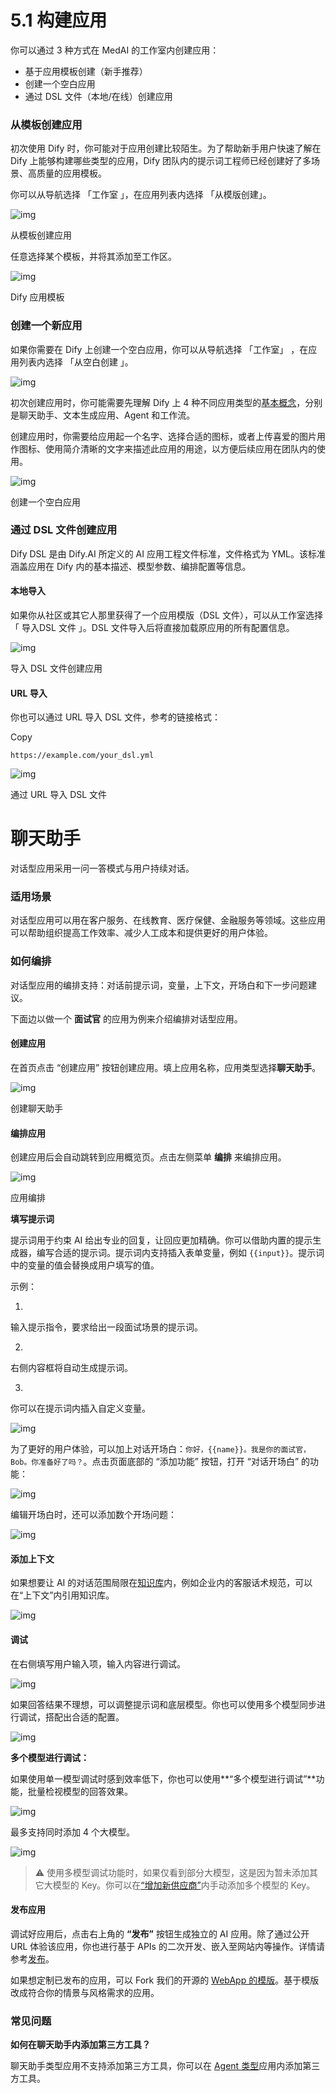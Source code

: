 # 5.1 构建应用

你可以通过 3 种方式在 MedAI 的工作室内创建应用：

- 基于应用模板创建（新手推荐）
- 创建一个空白应用
- 通过 DSL 文件（本地/在线）创建应用

### 从模板创建应用

初次使用 Dify 时，你可能对于应用创建比较陌生。为了帮助新手用户快速了解在 Dify 上能够构建哪些类型的应用，Dify 团队内的提示词工程师已经创建好了多场景、高质量的应用模板。

你可以从导航选择 「工作室 」，在应用列表内选择 「从模版创建」。

![img](../images/chapter5-001.jpg)

从模板创建应用

任意选择某个模板，并将其添加至工作区。

![img](../images/chapter5-002.jpg)

Dify 应用模板

### 创建一个新应用

如果你需要在 Dify 上创建一个空白应用，你可以从导航选择 「工作室」 ，在应用列表内选择 「从空白创建 」。

![img](../images/chapter5-003.jpg)

初次创建应用时，你可能需要先理解 Dify 上 4 种不同应用类型的[基本概念](https://docs.dify.ai/v/zh-hans/guides/application-orchestrate#application_type)，分别是聊天助手、文本生成应用、Agent 和工作流。

创建应用时，你需要给应用起一个名字、选择合适的图标，或者上传喜爱的图片用作图标、使用简介清晰的文字来描述此应用的用途，以方便后续应用在团队内的使用。

![img](../images/chapter5-004.jpg)

创建一个空白应用

### 通过 DSL 文件创建应用



Dify DSL 是由 Dify.AI 所定义的 AI 应用工程文件标准，文件格式为 YML。该标准涵盖应用在 Dify 内的基本描述、模型参数、编排配置等信息。

#### 本地导入

如果你从社区或其它人那里获得了一个应用模版（DSL 文件），可以从工作室选择 「 导入DSL 文件 」。DSL 文件导入后将直接加载原应用的所有配置信息。

![img](../images/chapter5-005.jpg)

导入 DSL 文件创建应用

#### URL 导入

你也可以通过 URL 导入 DSL 文件，参考的链接格式：

Copy

```
https://example.com/your_dsl.yml
```

![img](../images/chapter5-006.jpg)

通过 URL 导入 DSL 文件



# 聊天助手

对话型应用采用一问一答模式与用户持续对话。

### 适用场景

对话型应用可以用在客户服务、在线教育、医疗保健、金融服务等领域。这些应用可以帮助组织提高工作效率、减少人工成本和提供更好的用户体验。

### 如何编排

对话型应用的编排支持：对话前提示词，变量，上下文，开场白和下一步问题建议。

下面边以做一个 **面试官** 的应用为例来介绍编排对话型应用。

#### 创建应用

在首页点击 “创建应用” 按钮创建应用。填上应用名称，应用类型选择**聊天助手**。

![img](https://docs.dify.ai/~gitbook/image?url=https%3A%2F%2F1288284732-files.gitbook.io%2F%7E%2Ffiles%2Fv0%2Fb%2Fgitbook-x-prod.appspot.com%2Fo%2Fspaces%252FCdDIVDY6AtAz028MFT4d%252Fuploads%252FZuOoe74auAxohGvNqeRe%252Fimage.png%3Falt%3Dmedia%26token%3D91de1dff-76a3-45e6-ab78-6808775c7b54&width=768&dpr=4&quality=100&sign=9c169191&sv=1)

创建聊天助手

#### 编排应用

创建应用后会自动跳转到应用概览页。点击左侧菜单 **编排** 来编排应用。

![img](https://docs.dify.ai/~gitbook/image?url=https%3A%2F%2F1288284732-files.gitbook.io%2F%7E%2Ffiles%2Fv0%2Fb%2Fgitbook-x-prod.appspot.com%2Fo%2Fspaces%252FCdDIVDY6AtAz028MFT4d%252Fuploads%252Fgit-blob-da2012c1ebf9c7cb4ce83ea9d3ac88f7bb65cb5d%252Fzh-conversation-app.png%3Falt%3Dmedia&width=768&dpr=4&quality=100&sign=7ddcf747&sv=1)

应用编排

**填写提示词**

提示词用于约束 AI 给出专业的回复，让回应更加精确。你可以借助内置的提示生成器，编写合适的提示词。提示词内支持插入表单变量，例如 `{{input}}`。提示词中的变量的值会替换成用户填写的值。

示例：

1. 

   输入提示指令，要求给出一段面试场景的提示词。

2. 

   右侧内容框将自动生成提示词。

3. 

   你可以在提示词内插入自定义变量。

![img](https://docs.dify.ai/~gitbook/image?url=https%3A%2F%2F1288284732-files.gitbook.io%2F%7E%2Ffiles%2Fv0%2Fb%2Fgitbook-x-prod.appspot.com%2Fo%2Fspaces%252FCdDIVDY6AtAz028MFT4d%252Fuploads%252Fgit-blob-b4cea9a2cdcb689a304757c2b81f816f3544eb7a%252Fzh-prompt-generator.png%3Falt%3Dmedia&width=768&dpr=4&quality=100&sign=94f72f65&sv=1)

为了更好的用户体验，可以加上对话开场白：`你好，{{name}}。我是你的面试官，Bob。你准备好了吗？`。点击页面底部的 “添加功能” 按钮，打开 “对话开场白” 的功能：

![img](https://docs.dify.ai/~gitbook/image?url=https%3A%2F%2F1288284732-files.gitbook.io%2F%7E%2Ffiles%2Fv0%2Fb%2Fgitbook-x-prod.appspot.com%2Fo%2Fspaces%252FCdDIVDY6AtAz028MFT4d%252Fuploads%252FAQu7NwKj6vl8JzN0F9Vm%252Fimage.png%3Falt%3Dmedia%26token%3D64c23aa2-4ac6-4d65-9aad-8f8a3d09dd3a&width=768&dpr=4&quality=100&sign=24081aee&sv=1)

编辑开场白时，还可以添加数个开场问题：

![img](https://docs.dify.ai/~gitbook/image?url=https%3A%2F%2F1288284732-files.gitbook.io%2F%7E%2Ffiles%2Fv0%2Fb%2Fgitbook-x-prod.appspot.com%2Fo%2Fspaces%252FCdDIVDY6AtAz028MFT4d%252Fuploads%252Fgit-blob-20f2cf72f625b05a19373f5abf23fbe6f6f7c664%252Fzh-opening-remarks.png%3Falt%3Dmedia&width=768&dpr=4&quality=100&sign=2733508e&sv=1)

#### 添加上下文

如果想要让 AI 的对话范围局限在[知识库](https://docs.dify.ai/v/zh-hans/guides/knowledge-base)内，例如企业内的客服话术规范，可以在“上下文”内引用知识库。

![img](https://docs.dify.ai/~gitbook/image?url=https%3A%2F%2F1288284732-files.gitbook.io%2F%7E%2Ffiles%2Fv0%2Fb%2Fgitbook-x-prod.appspot.com%2Fo%2Fspaces%252FCdDIVDY6AtAz028MFT4d%252Fuploads%252Fgit-blob-27452ba020aadcd8a93c757ed1c46c7ea92826c9%252Fimage%2520%28108%29.png%3Falt%3Dmedia&width=768&dpr=4&quality=100&sign=ee93f61c&sv=1)

#### 调试

在右侧填写用户输入项，输入内容进行调试。

![img](https://docs.dify.ai/~gitbook/image?url=https%3A%2F%2F1288284732-files.gitbook.io%2F%7E%2Ffiles%2Fv0%2Fb%2Fgitbook-x-prod.appspot.com%2Fo%2Fspaces%252FCdDIVDY6AtAz028MFT4d%252Fuploads%252Fgit-blob-61e97037efc86d5dd066ee3807fd683cd5a29860%252Fzh-conversation-debug.png%3Falt%3Dmedia&width=768&dpr=4&quality=100&sign=cedb9e69&sv=1)

如果回答结果不理想，可以调整提示词和底层模型。你也可以使用多个模型同步进行调试，搭配出合适的配置。

![img](https://docs.dify.ai/~gitbook/image?url=https%3A%2F%2F1288284732-files.gitbook.io%2F%7E%2Ffiles%2Fv0%2Fb%2Fgitbook-x-prod.appspot.com%2Fo%2Fspaces%252FCdDIVDY6AtAz028MFT4d%252Fuploads%252Fgit-blob-dda7f835e9f1e2ccb88151f0a8f3d2661c485b68%252Fzh-modify-model.png%3Falt%3Dmedia&width=768&dpr=4&quality=100&sign=d30bb3c4&sv=1)

**多个模型进行调试：**

如果使用单一模型调试时感到效率低下，你也可以使用**“多个模型进行调试”**功能，批量检视模型的回答效果。

![img](https://docs.dify.ai/~gitbook/image?url=https%3A%2F%2F1288284732-files.gitbook.io%2F%7E%2Ffiles%2Fv0%2Fb%2Fgitbook-x-prod.appspot.com%2Fo%2Fspaces%252FCdDIVDY6AtAz028MFT4d%252Fuploads%252Fgit-blob-9ca3a3522258cec8cc0ee8eb072c8a9d6d5e99db%252Fzh-multiple-models.png%3Falt%3Dmedia&width=768&dpr=4&quality=100&sign=530d1c2f&sv=1)

最多支持同时添加 4 个大模型。

![img](https://docs.dify.ai/~gitbook/image?url=https%3A%2F%2F1288284732-files.gitbook.io%2F%7E%2Ffiles%2Fv0%2Fb%2Fgitbook-x-prod.appspot.com%2Fo%2Fspaces%252FCdDIVDY6AtAz028MFT4d%252Fuploads%252Fgit-blob-2ca85c71410f8e51d32070bed80bb41ed66694c4%252Fzh-multiple-models-2.png%3Falt%3Dmedia&width=768&dpr=4&quality=100&sign=8af301d1&sv=1)

> ⚠️ 使用多模型调试功能时，如果仅看到部分大模型，这是因为暂未添加其它大模型的 Key。你可以在[“增加新供应商”](https://docs.dify.ai/v/zh-hans/guides/model-configuration/new-provider)内手动添加多个模型的 Key。

#### 发布应用

调试好应用后，点击右上角的 **“发布”** 按钮生成独立的 AI 应用。除了通过公开 URL 体验该应用，你也进行基于 APIs 的二次开发、嵌入至网站内等操作。详情请参考[发布](https://docs.dify.ai/v/zh-hans/guides/application-publishing)。

如果想定制已发布的应用，可以 Fork 我们的开源的 [WebApp 的模版](https://github.com/langgenius/webapp-conversation)。基于模版改成符合你的情景与风格需求的应用。

### 常见问题

**如何在聊天助手内添加第三方工具？**

聊天助手类型应用不支持添加第三方工具，你可以在 [Agent 类型](https://docs.dify.ai/v/zh-hans/guides/application-orchestrate/agent)应用内添加第三方工具。
